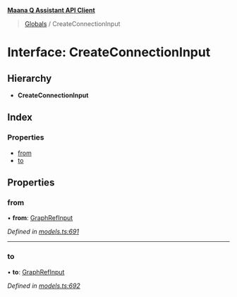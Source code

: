 **[Maana Q Assistant API Client](../README.md)**

> [Globals](../README.md) / CreateConnectionInput

# Interface: CreateConnectionInput

## Hierarchy

* **CreateConnectionInput**

## Index

### Properties

* [from](createconnectioninput.md#from)
* [to](createconnectioninput.md#to)

## Properties

### from

•  **from**: [GraphRefInput](graphrefinput.md)

*Defined in [models.ts:691](https://github.com/maana-io/q-assistant-client/blob/develop/src/models.ts#L691)*

___

### to

•  **to**: [GraphRefInput](graphrefinput.md)

*Defined in [models.ts:692](https://github.com/maana-io/q-assistant-client/blob/develop/src/models.ts#L692)*

